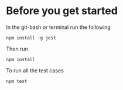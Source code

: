 # Before you get started

In the git-bash or terminal run the following

```
npm install -g jest
```

Then run

```
npm install
```

To run all the test cases

```npm test```
